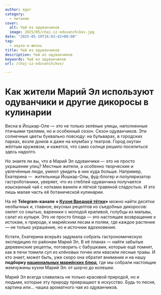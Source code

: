 ```yaml
---
author: egor
category:
  - питание
cover:
  alt: Чай из одуванчиков
  image: 2025/05/chaj-iz-oduvanchikov.jpg
date: "2025-05-19T16:03:42+00:00"
tag:
  - наука-и-жизнь
title: Чай из одуванчиков
description: Чай из одуванчиков
keywords: Чай из одуванчиков
url: /chaj-iz-oduvanchikov/

---
```

# Как жители Марий Эл используют одуванчики и другие дикоросы в кулинарии

Весна в Йошкар-Оле — это не только зелёные улицы, наполненные птичьими трелями, но и особенный сезон. Сезон одуванчиков. Эти солнечные цветы буквально повсюду: на бульварах, в городских парках, возле домов и даже на клумбах у театров. Город окутан жёлтым кружевом, и кажется, что само солнце решило поселиться здесь надолго.

Но знаете ли вы, что в Марий Эл одуванчики — это не просто украшение улиц? Местные жители, а особенно творческие и увлечённые люди, умеют увидеть в них куда больше. Например, Екатерина —  жительница Йошкар-Олы, фуд-блогер и популяризатор гастроботаники, уверяет, что из стеблей одуванчика получается изысканный чай с нотками ванили и лёгкой травяной сладостью. И это лишь малая часть её ботанической кулинарии.

На её **Telegram-канале « [Кухня Вредной тётки](http://t.me/vrednaja_kuhnya)»** можно найти десятки необычных и, главное, вкусных рецептов из съедобных дикоросов: омлет со снытью, вареники с молодой крапивой, голубцы из мальвы, салат из купыря. Это не просто блюда — это настоящее возвращение к истокам, к природе, к марийским лесам и полям, где каждое растение — не только украшение, но и источник вдохновения.

Кстати, Екатерина всерьёз задумала собрать гастрономическую экспедицию по районам Марий Эл. В её планах — найти забытые деревенские рецепты, поговорить с бабушками, которые ещё помнят, как в печи томили суп из клёновых почек или квасили лесные травы. И кто знает, может быть, уже скоро она обратит внимание и на нашу **подборку [национальных марийских блюд](/mari-eda/)**, где мы собрали настоящие жемчужины кухни Марий Эл: от шорчо до колешки.

Марий Эл всегда славилась не только красивой природой, но и людьми, которые эту природу превращают в искусство. Будь то песня, картина или... чашка ароматного чая из одуванчиков.
